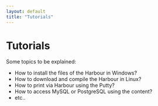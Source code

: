 ```yaml
---
layout: default
title: "Tutorials"
---
```


# Tutorials

Some topics to be explained:

* How to install the files of the Harbour in Windows?
* How to download and compile the Harbour in Linux?
* How to print via Harbour using the Putty?
* How to access MySQL or PostgreSQL using the content?
* etc..
